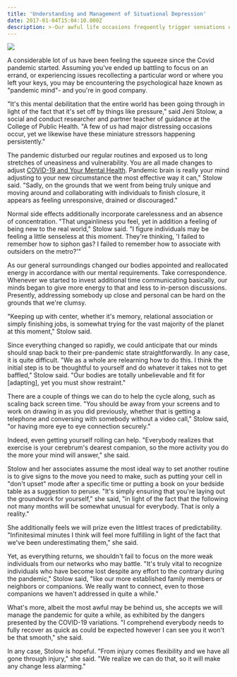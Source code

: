 ```yaml
---
title: 'Understanding and Management of Situational Depression'
date: 2017-01-04T15:04:10.000Z
description: >-Our awful life occasions frequently trigger sensations of trouble, depression, and sorrow.
---
```

<img src="https://depressionals.com/wp-content/uploads/2021/12/COVID-19-and-your-mental-health.webp" align=center/>

A considerable lot of us have been feeling the squeeze since the Covid pandemic started. Assuming you've ended up battling to focus on an errand, or experiencing issues recollecting a particular word or where you left your keys, you may be encountering the psychological haze known as "pandemic mind"- and you're in good company.

"It's this mental debilitation that the entire world has been going through in light of the fact that it's set off by things like pressure," said Jeni Stolow, a social and conduct researcher and partner teacher of guidance at the College of Public Health. "A few of us had major distressing occasions occur, yet we likewise have these miniature stressors happening persistently."

The pandemic disturbed our regular routines and exposed us to long stretches of uneasiness and vulnerability. You are all made changes to adjust <a href="https://depressionals.com/covid-19-and-your-mental-health/">COVID-19 and Your Mental Health</a>. Pandemic brain is really your mind adjusting to your new circumstance the most effective way it can," Stolow said. "Sadly, on the grounds that we went from being truly unique and moving around and collaborating with individuals to finish closure, it appears as feeling unresponsive, drained or discouraged."

Normal side effects additionally incorporate carelessness and an absence of concentration. "That ungainliness you feel, yet in addition a feeling of being new to the real world," Stolow said. "I figure individuals may be feeling a little senseless at this moment. They're thinking, 'I failed to remember how to siphon gas? I failed to remember how to associate with outsiders on the metro?'"

As our general surroundings changed our bodies appointed and reallocated energy in accordance with our mental requirements. Take correspondence. Whenever we started to invest additional time communicating basically, our minds began to give more energy to that and less to in-person discussions. Presently, addressing somebody up close and personal can be hard on the grounds that we're clumsy.

"Keeping up with center, whether it's memory, relational association or simply finishing jobs, is somewhat trying for the vast majority of the planet at this moment," Stolow said.

Since everything changed so rapidly, we could anticipate that our minds should snap back to their pre-pandemic state straightforwardly. In any case, it is quite difficult. "We as a whole are relearning how to do this. I think the initial step is to be thoughtful to yourself and do whatever it takes not to get baffled," Stolow said. "Our bodies are totally unbelievable and fit for [adapting], yet you must show restraint."

There are a couple of things we can do to help the cycle along, such as scaling back screen time. "You should be away from your screens and to work on drawing in as you did previously, whether that is getting a telephone and conversing with somebody without a video call," Stolow said, "or having more eye to eye connection securely."

Indeed, even getting yourself rolling can help. "Everybody realizes that exercise is your cerebrum's dearest companion, so the more activity you do the more your mind will answer," she said.

Stolow and her associates assume the most ideal way to set another routine is to give signs to the move you need to make, such as putting your cell in "don't upset" mode after a specific time or putting a book on your bedside table as a suggestion to peruse. "It's simply ensuring that you're laying out the groundwork for yourself," she said, "in light of the fact that the following not many months will be somewhat unusual for everybody. That is only a reality."

She additionally feels we will prize even the littlest traces of predictability. "Infinitesimal minutes I think will feel more fulfilling in light of the fact that we've been underestimating them," she said.

Yet, as everything returns, we shouldn't fail to focus on the more weak individuals from our networks who may battle. "It's truly vital to recognize individuals who have become lost despite any effort to the contrary during the pandemic," Stolow said, "like our more established family members or neighbors or companions. We really want to connect, even to those companions we haven't addressed in quite a while."

What's more, albeit the most awful may be behind us, she accepts we will manage the pandemic for quite a while, as exhibited by the dangers presented by the COVID-19 variations. "I comprehend everybody needs to fully recover as quick as could be expected however I can see you it won't be that smooth," she said.

In any case, Stolow is hopeful. "From injury comes flexibility and we have all gone through injury," she said. "We realize we can do that, so it will make any change less alarming."
